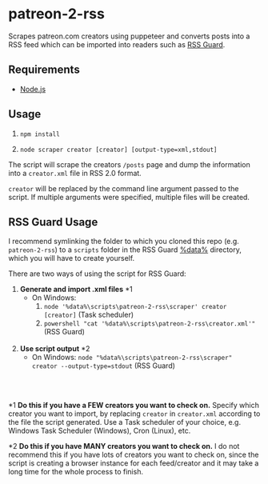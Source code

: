 # patreon-2-rss 

Scrapes patreon.com creators using puppeteer and converts posts into a RSS feed which can be imported into readers such as [RSS Guard](https://github.com/martinrotter/rssguard/).

## Requirements

- [Node.js](https://nodejs.org/en)

## Usage

1. `npm install`

2. `node scraper creator [creator] [output-type=xml,stdout]`

The script will scrape the creators `/posts` page and dump the information into a `creator.xml` file in RSS 2.0 format. 

`creator` will be replaced by the command line argument passed to the script. If multiple arguments were specified, multiple files will be created.

## RSS Guard Usage

I recommend symlinking the folder to which you cloned this repo (e.g. `patreon-2-rss`) to a `scripts` folder in the RSS Guard [%data%](https://github.com/martinrotter/rssguard/blob/master/resources/docs/Documentation.md#userd) directory, which you will have to create yourself.

There are two ways of using the script for RSS Guard:

1. **Generate and import .xml files** *1
    - On Windows: 
        1. `node '%data%\scripts\patreon-2-rss\scraper' creator [creator]` (Task scheduler) 
        2. `powershell "cat '%data%\scripts\patreon-2-rss\creator.xml'"` (RSS Guard)
<br/><br/>
2. **Use script output** *2
    - On Windows: `node "%data%\scripts\patreon-2-rss\scraper" creator --output-type=stdout` (RSS Guard)

<br/><br/>

*1 **Do this if you have a FEW creators you want to check on.** Specify which creator you want to import, by replacing `creator` in `creator.xml` according to the file the script generated. Use a Task scheduler of your choice, e.g. Windows Task Scheduler (Windows), Cron (Linux), etc. 

*2 **Do this if you have MANY creators you want to check on.** I do not recommend this if you have lots of creators you want to check on, since the script is creating a browser instance for each feed/creator and it may take a long time for the whole process to finish.